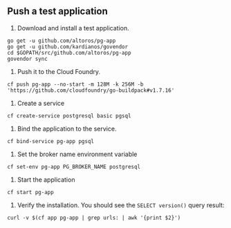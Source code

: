 ## Push a test application

1. Download and install a test application.
  ```
  go get -u github.com/altoros/pg-app
  go get -u github.com/kardianos/govendor
  cd $GOPATH/src/github.com/altoros/pg-app
  govendor sync
  ```

1. Push it to the Cloud Foundry.
  ```
  cf push pg-app --no-start -m 128M -k 256M -b 'https://github.com/cloudfoundry/go-buildpack#v1.7.16'
  ```

1. Create a service
  ```
  cf create-service postgresql basic pgsql
  ```

1. Bind the application to the service.
  ```
  cf bind-service pg-app pgsql
  ```

1. Set the broker name environment variable
  ```
  cf set-env pg-app PG_BROKER_NAME postgresql
  ```

1. Start the application
  ```
  cf start pg-app
  ```

1. Verify the installation. You should see the `SELECT version()` query result:
  ```
  curl -v $(cf app pg-app | grep urls: | awk '{print $2}')
  ```
